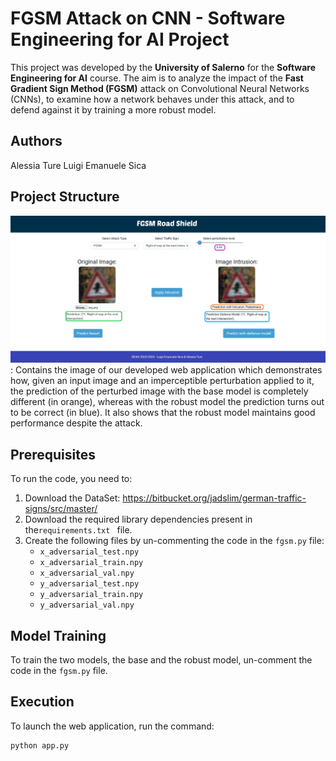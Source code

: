 # FGSM Attack on CNN - Software Engineering for AI Project

This project was developed by the **University of Salerno** for the **Software Engineering for AI** course. The aim is to analyze the impact of the **Fast Gradient Sign Method (FGSM)** attack on Convolutional Neural Networks (CNNs), to examine how a network behaves under this attack, and to defend against it by training a more robust model.

## Authors
Alessia Ture
Luigi Emanuele Sica

## Project Structure
![Web app](FGSM_SIFAI/img/image.png ): Contains the image of our developed web application which demonstrates how, given an input image and an imperceptible perturbation applied to it, the prediction of the perturbed image with the base model is completely different (in orange), whereas with the robust model the prediction turns out to be correct (in blue). It also shows that the robust model maintains good performance despite the attack.

## Prerequisites
To run the code, you need to:
1. Download the DataSet: https://bitbucket.org/jadslim/german-traffic-signs/src/master/
2. Download the required library dependencies present in the`requirements.txt ` file.
2. Create the following files by un-commenting the code in the `fgsm.py` file:
   - `x_adversarial_test.npy`
   - `x_adversarial_train.npy`
   - `x_adversarial_val.npy`
   - `y_adversarial_test.npy`
   - `y_adversarial_train.npy`
   - `y_adversarial_val.npy`

## Model Training
To train the two models, the base and the robust model, un-comment the code in the `fgsm.py` file.

## Execution
To launch the web application, run the command:
```bash
python app.py


